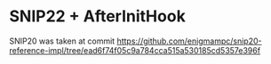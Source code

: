# SNIP22 + AfterInitHook

SNIP20 was taken at commit https://github.com/enigmampc/snip20-reference-impl/tree/ead6f74f05c9a784cca515a530185cd5357e396f
